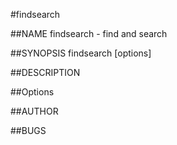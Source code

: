 #findsearch

##NAME
          findsearch - find and search

##SYNOPSIS
          findsearch [options]
          
##DESCRIPTION

##Options

##AUTHOR

##BUGS
